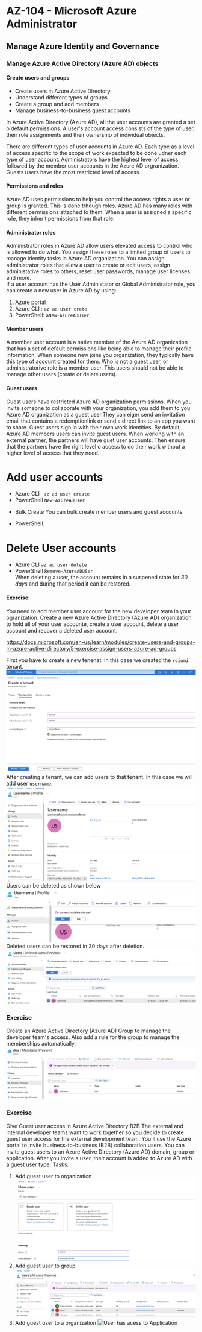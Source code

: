 # AZ-104 - Microsoft Azure Administrator
## Manage Azure Identity and Governance
### Manage Azure Active Directory (Azure AD) objects
#### Create users and groups

- Create users in Azure Active Directory
- Understand different types of groups
- Create a group and add members
- Manage business-to-business guest accounts

In Azure Active Directory (Azure AD), all the user accounts are granted a set o default permissions. A user's account access consists of the type of user, their role assignments and their ownership of individual objects. <br>

There are different types of user accounts in Azure AD. Each type as a level of access specific to the scope of work expected to be done udner each type of user account. Administrators have the highest level of access, followed by the member user accounts in the Azure AD orgranization. Guests users have the most restricted level of access.

#### Permissions and roles 
Azure AD uses permissions to help you control the access rights a user or group is granted. This is done trhough roles. Azure AD has many roles with different permissions attached to them. When a user is assigned a specific role, they inherit permissions from that role.

#### Administrator roles
Administrator roles in Azure AD allow users elevated access to control who is allowed to do what. You assign these roles to a limited group of users to manage identity tasks in Azure AD organization. You can assign administrator roles that allow a user to create or edit users, assign administative roles to others, reset user passwords, manage user licenses and more. <br>
If a user account has the User Administator or Global Administrator role, you can create a new user in Azure AD by using: <br>
1. Azure portal
2. Azure CLI :  `az ad user crete`
3. PowerShell: `aNew-AzureADUser`

#### Member users
A member user account is a native member of the Azure AD organization that has a set of default permissions like being able to manage their profile information. When someone new joins you organization, they typically have this type of account created for them. Who is not a guest user, or administratorive role is a member user. This users should not be able to manage other users (create or delete users).

#### Guest users
Guest users have restricted Azure AD organization permissions. When you invite someone to collaborate with your organization, you add them to you Azure AD organization as a guest user.They can eiger send an invitation email that contains a redemptionlink or send a direct link to an app you want to share. Guest users sign in with their own work identities. By default, Azure AD members users can invite guest users. When working with an external partner, the partners will have guet user accounts. Then ensure that the partners have the right level o access to do their work without a higher level of access that they need.

# Add user accounts
- Azure CLI ` az ad user create`
- PowerShell `New-AzureADUser`
* Bulk Create
You can bulk create member users and guest accounts. 
- PowerShell:

# Delete User accounts
- Azure CLI `az ad user delete`
- PowerShell `Remove-AzureADUSer` </br>
When deleting a user, the account remains in a suspened state for *30 days* and during that period it can be restored.

#### Exercise:
You need to add member user account for the new developer team in your ogranization. Create a new Azure Active Directory (Azure AD) organization to hold all of your user accounte, create a user account, delete a user account and recover a deleted user account.</br>

https://docs.microsoft.com/en-us/learn/modules/create-users-and-groups-in-azure-active-directory/5-exercise-assign-users-azure-ad-groups </br>

First you have to create a new tenenat. In this case we created the `roiumi` tenant.</br>
![Create New Tenant](images/create_tenant.png)</br>
After creating a tenant, we can add users to that tenant. In this case we will add user `username`. </br>
![Create user](images/create_user.png) </br>
Users can be deleted as shown below </br>
![Delete User](images/delete_user.png) </br>
Deleted users can be restored in 30 days after deletion. </br>
![Restore Deleted User](images/restore_user.png) </br>


### Exercise
Create an Azure Active Directory (Azure AD) Group to manage the developer team's access. Also add a rule for the group to manage the memberships automatically.
![Groups](images/group.png)


### Exercise
Give Guest user access in Azure Active Directory B2B
The external and internal developer teams want to work together so you decide to create guest user access for the external development team. You'll use the Azure portal to invite business-to-business (B2B) collaboration users. You can invite guest users to an Azure Active Directory (Azure AD) domain, group or application.  After you invite a user, their account is added to Azure AD  with a guest user type.
Tasks:
1. Add guest user to organization
![Invite User to Azure AD](images/invite_user.png)
2. Add guest user to group
![User added to group](images/add_user_to_group.png)
3. Add guest user to a organization
![User has acess to Application](imgaes/add_guest_user_to_app.png)
